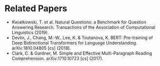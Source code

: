 # Related Papers

* Kwiatkowski, T. et al. Natural Questions: a Benchmark for Question Answering Research. Transactions of the Association of Computational Linguistics (2019).
* Devlin, J., Chang, M.-W., Lee, K. & Toutanova, K. BERT: Pre-training of Deep Bidirectional Transformers for Language Understanding. arXiv:1810.04805 [cs] (2018).
* Clark, C. & Gardner, M. Simple and Effective Multi-Paragraph Reading Comprehension. arXiv:1710.10723 [cs] (2017).

